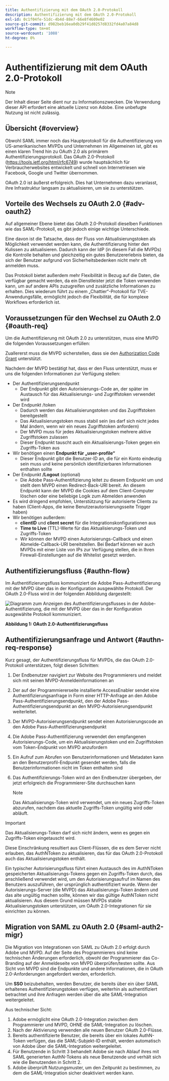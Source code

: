 ```yaml
---
title: Authentifizierung mit dem OAuth 2.0-Protokoll
description: Authentifizierung mit dem OAuth 2.0-Protokoll
exl-id: 0c1f04fe-51dc-4b4d-88e7-66e8f4609e02
source-git-commit: d982beb16ea0db29f41d0257d8332fd4a07a84d8
workflow-type: tm+mt
source-wordcount: '1088'
ht-degree: 0%

---
```


# Authentifizierung mit dem OAuth 2.0-Protokoll

>[!NOTE]
>
>Der Inhalt dieser Seite dient nur zu Informationszwecken. Die Verwendung dieser API erfordert eine aktuelle Lizenz von Adobe. Eine unbefugte Nutzung ist nicht zulässig.

## Übersicht {#overview}

Obwohl SAML immer noch das Hauptprotokoll für die Authentifizierung von US-amerikanischen MVPDs und Unternehmen im Allgemeinen ist, gibt es einen klaren Trend hin zu OAuth 2.0 als primärem Authentifizierungsprotokoll. Das OAuth 2.0-Protokoll (https://tools.ietf.org/html/rfc6749) wurde hauptsächlich für Verbraucherwebsites entwickelt und schnell von Internetriesen wie Facebook, Google und Twitter übernommen.

OAuth 2.0 ist äußerst erfolgreich. Dies hat Unternehmen dazu veranlasst, ihre Infrastruktur langsam zu aktualisieren, um sie zu unterstützen.



## Vorteile des Wechsels zu OAuth 2.0 {#adv-oauth2}

Auf allgemeiner Ebene bietet das OAuth 2.0-Protokoll dieselben Funktionen wie das SAML-Protokoll, es gibt jedoch einige wichtige Unterschiede.

Eine davon ist die Tatsache, dass der Fluss von Aktualisierungstoken als Möglichkeit verwendet werden kann, die Authentifizierung hinter den Kulissen zu aktualisieren. Dadurch kann der IdP (in diesem Fall die MVPDs) die Kontrolle behalten und gleichzeitig ein gutes Benutzererlebnis bieten, da sich der Benutzer aufgrund von Sicherheitsbedenken nicht mehr oft anmelden muss.

Das Protokoll bietet außerdem mehr Flexibilität in Bezug auf die Daten, die verfügbar gemacht werden, da ein Dienstleister jetzt die Token verwenden kann, um auf andere APIs zuzugreifen und zusätzliche Informationen zu erhalten. Dies wiederum führt zu einem „Chattier“-Protokoll für TVE-Anwendungsfälle, ermöglicht jedoch die Flexibilität, die für komplexe Workflows erforderlich ist.





## Voraussetzungen für den Wechsel zu OAuth 2.0 {#oauth-req}

Um die Authentifizierung mit OAuth 2.0 zu unterstützen, muss eine MVPD die folgenden Voraussetzungen erfüllen:

Zuallererst muss die MVPD sicherstellen, dass sie den [Authorization Code Grant](https://oauthlib.readthedocs.io/en/latest/oauth2/grants/authcode.html) unterstützt.

Nachdem der MVPD bestätigt hat, dass er den Fluss unterstützt, muss er uns die folgenden Informationen zur Verfügung stellen:

* Der Authentifizierungsendpunkt
   * Der Endpunkt gibt den Autorisierungs-Code an, der später im Austausch für das Aktualisierungs- und Zugriffstoken verwendet wird
* Der Endpunkt /token
   * Dadurch werden das Aktualisierungstoken und das Zugriffstoken bereitgestellt
   * Das Aktualisierungstoken muss stabil sein (es darf sich nicht jedes Mal ändern, wenn wir ein neues Zugriffstoken anfordern)
   * Der MVPD muss für jedes Aktualisierungstoken mehrere aktive Zugriffstoken zulassen
   * Dieser Endpunkt tauscht auch ein Aktualisierungs-Token gegen ein Zugriffs-Token aus
* Wir benötigen einen **Endpunkt für „user-profile“**
   * Dieser Endpunkt gibt die Benutzer-ID an, die für ein Konto eindeutig sein muss und keine persönlich identifizierbaren Informationen enthalten sollte
* Der Endpunkt **/Logout** (optional)
   * Die Adobe Pass-Authentifizierung leitet zu diesem Endpunkt um und stellt dem MVPD einen Redirect-Back-URI bereit. An diesem Endpunkt kann der MVPD die Cookies auf dem Client-Computer löschen oder eine beliebige Logik zum Abmelden anwenden
* Es wird dringend empfohlen, Unterstützung für autorisierte Clients zu haben (Client-Apps, die keine Benutzerautorisierungsseite Trigger haben)
* Wir benötigen außerdem:
   * **clientID** und **client secret** für die Integrationskonfigurationen aus
   * **Time to Live** (TTL)-Werte für das Aktualisierungs-Token und Zugriffs-Token
   * Wir können der MVPD einen Autorisierungs-Callback und einen Abmelde-Callback-URI bereitstellen. Bei Bedarf können wir auch MVPDs mit einer Liste von IPs zur Verfügung stellen, die in Ihren Firewall-Einstellungen auf die Whitelist gesetzt werden.


## Authentifizierungsfluss {#authn-flow}

Im Authentifizierungsfluss kommuniziert die Adobe Pass-Authentifizierung mit der MVPD über das in der Konfiguration ausgewählte Protokoll. Der OAuth 2.0-Fluss wird in der folgenden Abbildung dargestellt:



![Diagramm zum Anzeigen des Authentifizierungsflusses in der Adobe-Authentifizierung, die mit der MVPD über das in der Konfiguration ausgewählte Protokoll kommuniziert.](../assets/authn-flow.png)

**Abbildung 1: OAuth 2.0-Authentifizierungsfluss**



## Authentifizierungsanfrage und Antwort {#authn-req-response}

Kurz gesagt, der Authentifizierungsfluss für MVPDs, die das OAuth 2.0-Protokoll unterstützen, folgt diesen Schritten:

1. Der Endbenutzer navigiert zur Website des Programmierers und meldet sich mit seinen MVPD-Anmeldeinformationen an
1. Der auf der Programmiererseite installierte AccessEnabler sendet eine Authentifizierungsanfrage in Form einer HTTP-Anfrage an den Adobe Pass-Authentifizierungsendpunkt, den der Adobe Pass-Authentifizierungsendpunkt an den MVPD-Autorisierungsendpunkt weiterleitet.
1. Der MVPD-Autorisierungsendpunkt sendet einen Autorisierungscode an den Adobe Pass-Authentifizierungsendpunkt
1. Die Adobe Pass-Authentifizierung verwendet den empfangenen Autorisierungs-Code, um ein Aktualisierungstoken und ein Zugriffstoken vom Token-Endpunkt von MVPD anzufordern
1. Ein Aufruf zum Abrufen von Benutzerinformationen und Metadaten kann an den Benutzerprofil-Endpunkt gesendet werden, falls die Benutzerinformationen nicht im Token enthalten sind
1. Das Authentifizierungs-Token wird an den Endbenutzer übergeben, der jetzt erfolgreich die Programmierer-Site durchsuchen kann

   >[!NOTE]
   >
   >Das Aktualisierungs-Token wird verwendet, um ein neues Zugriffs-Token abzurufen, nachdem das aktuelle Zugriffs-Token ungültig wird oder abläuft.


>[!IMPORTANT]
>
>Das Aktualisierungs-Token darf sich nicht ändern, wenn es gegen ein Zugriffs-Token eingetauscht wird.

Diese Einschränkung resultiert aus Client-Flüssen, die es dem Server nicht erlauben, das AuthNToken zu aktualisieren, das für das OAuth 2.0-Protokoll auch das Aktualisierungstoken enthält.

Ein typischer Autorisierungsfluss führt einen Austausch des im AuthNToken gespeicherten Aktualisierungs-Tokens gegen ein Zugriffs-Token durch, das anschließend verwendet wird, um den Autorisierungsaufruf im Namen des Benutzers auszuführen, der ursprünglich authentifiziert wurde. Wenn der Autorisierungs-Server (die MVPD) das Aktualisierungs-Token ändern und das alte ungültig machen sollte, können wir das gültige AuthNToken nicht aktualisieren. Aus diesem Grund müssen MVPDs stabile Aktualisierungstoken unterstützen, um OAuth 2.0-Integrationen für sie einrichten zu können.


## Migration von SAML zu OAuth 2.0 {#saml-auth2-migr}

Die Migration von Integrationen von SAML zu OAuth 2.0 erfolgt durch Adobe und MVPD. Auf der Seite des Programmierers sind keine technischen Änderungen erforderlich, obwohl der Programmierer das Co-Branding auf der Anmeldeseite von MVPD überprüfen/testen sollte. Aus Sicht von MVPD sind die Endpunkte und andere Informationen, die in OAuth 2.0-Anforderungen angefordert werden, erforderlich.

Um **SSO** beizubehalten, werden Benutzer, die bereits über ein über SAML erhaltenes Authentifizierungstoken verfügen, weiterhin als authentifiziert betrachtet und ihre Anfragen werden über die alte SAML-Integration weitergeleitet.

Aus technischer Sicht:

1. Adobe ermöglicht eine OAuth 2.0-Integration zwischen dem Programmierer und MVPD, OHNE die SAML-Integration zu löschen.
1. Nach der Aktivierung verwenden alle neuen Benutzer OAuth 2.0-Flüsse.
1. Bereits authentifizierte Benutzer, die bereits über ein lokales AuthN-Token verfügen, das die SAML-Subjekt-ID enthält, werden automatisch von Adobe über die SAML-Integration weitergeleitet.
1. Für Benutzende in Schritt 3 behandelt Adobe sie nach Ablauf ihres mit SAML generierten AuthN-Tokens als neue Benutzende und verhält sich wie die Benutzenden in Schritt 2.
1. Adobe überprüft Nutzungsmuster, um den Zeitpunkt zu bestimmen, zu dem die SAML-Integration sicher deaktiviert werden kann.

